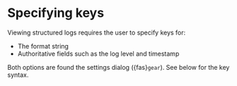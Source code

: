 # Specifying keys

Viewing structured logs requires the user to specify keys for:
* The format string
* Authoritative fields such as the log level and timestamp

Both options are found the settings dialog ({fas}`gear`). See below for the key syntax.

```{include} key-syntax.md

```